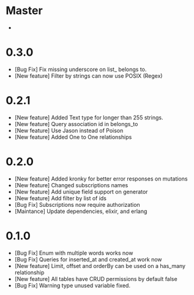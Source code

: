 # Master
-

# 0.3.0
- [Bug Fix] Fix missing underscore on list_ belongs to.
- [New feature] Filter by strings can now use POSIX (Regex)

# 0.2.1
- [New feature] Added Text type for longer than 255 strings.
- [New feature] Query association id in belongs_to
- [New feature] Use Jason instead of Poison
- [New feature] Added One to One relationships

# 0.2.0
- [New feature] Added kronky for better error responses on mutations
- [New feature] Changed subscriptions names
- [New feature] Add unique field support on generator
- [New feature] Add filter by list of ids
- [Bug Fix] Subscriptions now require authorization
- [Maintance] Update dependencies, elixir, and erlang

# 0.1.0
- [Bug Fix] Enum with multiple words works now
- [Bug Fix] Queries for inserted_at and created_at work now
- [New feature] Limit, offset and orderBy can be used on a has_many relationship
- [New feature] All tables have CRUD permissions by default false
- [Bug Fix] Warning type unused variable fixed.
